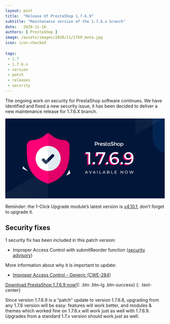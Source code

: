 ```yaml
---
layout: post
title:  "Release Of PrestaShop 1.7.6.9"
subtitle: "Maintenance version of the 1.7.6.x branch"
date:   2020-11-16
authors: [ PrestaShop ]
image: /assets/images/2020/11/1769_meta.jpg
icon: icon-checked

tags:
 - 1.7
 - 1.7.6.x
 - version
 - patch
 - releases
 - security
---
```



The ongoing work on security for PrestaShop software continues. We have identified and fixed a new security issue, it has been decided to deliver a new maintenance release for 1.7.6.X branch.

![1.7.6.9 is available!](/assets/images/2020/11/1769_meta.jpg)

Reminder: the 1-Click Upgrade module’s latest version is [v4.10.1](https://github.com/PrestaShop/autoupgrade/releases/tag/v4.10.1), don’t forget to upgrade it.

## Security fixes

1 security fix has been included in this patch version:

- Improper Access Control with submitReorder function ([security advisory](https://github.com/PrestaShop/PrestaShop/security/advisories/GHSA-frf2-c9q3-qg9m))

More information about why it is important to update:
- [Improper Access Control - Generic (CWE-284)](https://cwe.mitre.org/data/definitions/284.html)



[Download PrestaShop 1.7.6.9 now!](https://www.prestashop.com/versions){: .btn .btn-lg .btn-success}
{: .text-center}



Since version 1.7.6.9 is a “patch” update to version 1.7.6.8, upgrading from any 1.7.6 version will be easy: features will work better, and modules & themes which worked fine on 1.7.6.x will work just as well with 1.7.6.9. Upgrades from a standard 1.7.x version should work just as well.
